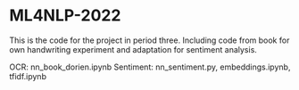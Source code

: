 # ML4NLP-2022

This is the code for the project in period three. Including code from book for own handwriting experiment and adaptation for sentiment analysis.

OCR: nn_book_dorien.ipynb
Sentiment: nn_sentiment.py, embeddings.ipynb, tfidf.ipynb
